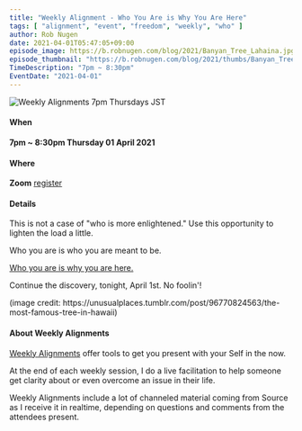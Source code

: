 ```yaml
---
title: "Weekly Alignment - Who You Are is Why You Are Here"
tags: [ "alignment", "event", "freedom", "weekly", "who" ]
author: Rob Nugen
date: 2021-04-01T05:47:05+09:00
episode_image: https://b.robnugen.com/blog/2021/Banyan_Tree_Lahaina.jpg
episode_thumbnail: "https://b.robnugen.com/blog/2021/thumbs/Banyan_Tree_Lahaina.jpg"
TimeDescription: "7pm ~ 8:30pm"
EventDate: "2021-04-01"
---
```


<img
src="https://b.robnugen.com/blog/2021/Banyan_Tree_Lahaina.jpg"
alt="Weekly Alignments 7pm Thursdays JST"
class="title" />

#### When

**7pm ~ 8:30pm Thursday 01 April 2021**

#### Where

**Zoom** [register](/weekly-alignments/registration/)

#### Details

This is not a case of "who is more enlightened."  Use this opportunity
to lighten the load a little.

Who you are is who you are meant to be.

[Who you are is why you are
here.](/journal/2021/04/01/who-you-are-is-why-you-are-here/)

Continue the discovery, tonight, April 1st.  No foolin'!

<div class="note">(image credit:
https://unusualplaces.tumblr.com/post/96770824563/the-most-famous-tree-in-hawaii)</div>

#### About Weekly Alignments

[Weekly Alignments](/weekly-alignments/) offer tools to get you present with your Self in the now.

At the end of each weekly session, I do a live facilitation to help
someone get clarity about or even overcome an issue in their life.

Weekly Alignments include a lot of channeled material coming from
Source as I receive it in realtime, depending on questions and
comments from the attendees present.

